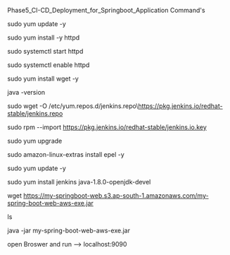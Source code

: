 Phase5_CI-CD_Deployment_for_Springboot_Application
Command's

sudo yum update -y

sudo yum install -y httpd

sudo systemctl start httpd

sudo systemctl enable httpd

sudo yum install wget -y

java -version

sudo wget -O /etc/yum.repos.d/jenkins.repo\https://pkg.jenkins.io/redhat-stable/jenkins.repo

sudo rpm --import https://pkg.jenkins.io/redhat-stable/jenkins.io.key

sudo yum upgrade

sudo amazon-linux-extras install epel -y

sudo yum update -y

sudo yum install jenkins java-1.8.0-openjdk-devel

wget https://my-springboot-web.s3.ap-south-1.amazonaws.com/my-spring-boot-web-aws-exe.jar

ls

java -jar my-spring-boot-web-aws-exe.jar

open Broswer and run --> localhost:9090

